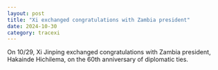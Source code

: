 ```yaml
---
layout: post
title: "Xi exchanged congratulations with Zambia president"
date: 2024-10-30
category: tracexi
---
```


On 10/29, Xi Jinping exchanged congratulations with Zambia president, Hakainde Hichilema, on the 60th anniversary of diplomatic ties.
